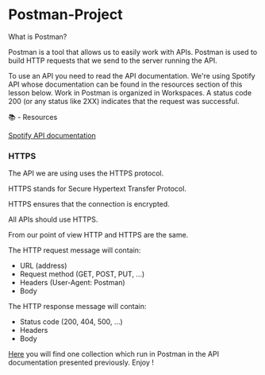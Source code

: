 # Postman-Project

What is Postman?

Postman is a tool that allows us to easily work with APIs.
Postman is used to build HTTP requests that we send to the server running the API.

To use an API you need to read the API documentation. We're using Spotify API whose documentation can be found in the resources section of this lesson below.
Work in Postman is organized in Workspaces.
A status code 200 (or any status like 2XX) indicates that the request was successful.

📚 - Resources

[Spotify API documentation](https://developer.spotify.com/documentation/web-api/concepts/scopes#user-follow-read)

### HTTPS

The API we are using uses the HTTPS protocol.

HTTPS stands for Secure Hypertext Transfer Protocol.

HTTPS ensures that the connection is encrypted.

All APIs should use HTTPS.

From our point of view HTTP and HTTPS are the same.

The HTTP request message will contain:
- URL (address)
- Request method (GET, POST, PUT, ...)
- Headers (User-Agent: Postman)
- Body
  
The HTTP response message will contain:
- Status code (200, 404, 500, ...)
- Headers
- Body

[Here](https://github.com/LauraScutariu/Postman-Project/blob/678ed217fa27aacfaa8cef737b3309ff1a5932bf/Spotify-Postman) you will find one collection which run in Postman in the API documentation presented previously. Enjoy !
